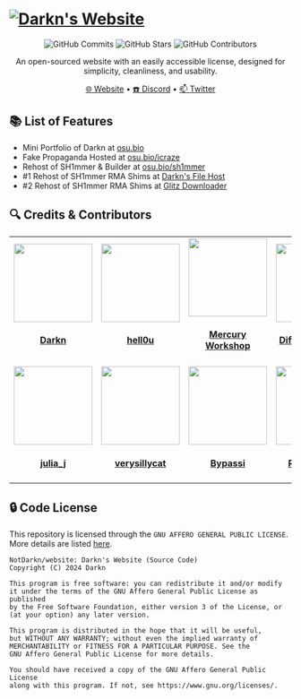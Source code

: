 <h1>
  <a href="https://osu.bio" target="_blank"><img src="https://github.com/NotDarkn/website/assets/73033672/61f75adb-5e24-454b-8c7f-59ca4f32941c" alt="Darkn's Website" width="auto"></a>
</h1>

<p align="center">
  <img 
    src="https://img.shields.io/github/commit-activity/m/NotDarkn/website?style=for-the-badge&logo=GitHub&label=Commits" 
    alt="GitHub Commits" />
  </img>
  <img 
    src="https://img.shields.io/github/stars/NotDarkn/website?style=for-the-badge&logo=GitHub" 
    alt="GitHub Stars" />
  </img>
  <img 
    src="https://img.shields.io/github/contributors/NotDarkn/website?style=for-the-badge&logo=GitHub&color=blue" 
    alt="GitHub Contributors" />
  </img>
</p>
<p align="center">
  An open-sourced website with an easily accessible license, designed for simplicity, cleanliness, and usability.
</p>
<p align="center">
  <a href="https://osu.bio" target="_blank">🌐 Website</a>
  •
  <a href="https://discord.gg/ER8saRhYpg" target="_blank">☎️ Discord</a>
  •
  <a href="https://twitter.com/NotDarkn" target="_blank">📫 Twitter</a>
</p>

## 📚 List of Features

<ul>
  <li>Mini Portfolio of Darkn at <a href="https://osu.bio">osu.bio</a></li>
  <li>Fake Propaganda Hosted at <a href="https://osu.bio/icraze">osu.bio/icraze</a></li>
  <li>Rehost of SH1mmer & Builder at <a href="https://osu.bio/sh1mmer">osu.bio/sh1mmer</a></li>
  <li>#1 Rehost of SH1mmer RMA Shims at <a href="https://dl.osu.bio">Darkn's File Host</a></li>
  <li>#2 Rehost of SH1mmer RMA Shims at <a href="https://osu.bio/sh1mmer/downloader">Glitz Downloader</a></li>
</ul>

## 🔍 Credits & Contributors
<table id='credit'>
<tr>
  <td id='Darkn'>
  <a href='https://github.com/NotDarkn'>
  <img src='https://github.com/NotDarkn.png' width='140px;'>
</a>
  <h4 align='center'><a href='https://discord.gg/ER8saRhYpg'>Darkn</a></h4>
</td>
  <td id='hell0u'>
  <a href='https://github.com/13waves'>
  <img src='https://github.com/13waves.png' width='140px;'>
</a>
  <h4 align='center'><a href='https://uhhwavee.vercel.app/'>hell0u</a></h4>
</td>
  <td id='MercuryWorkshop'>
  <a href='https://github.com/MercuryWorkshop'>
  <img src='https://github.com/MercuryWorkshop.png' width='140px;'>
</a>
  <h4 align='center'><a href='https://mercurywork.shop'>Mercury Workshop</a></h4>
</td>
  <td id='DiffuseHyperion'>
  <a href='https://github.com/DiffuseHyperion'>
  <img src='https://github.com/DiffuseHyperion.png' width='140px;'>
</a>
  <h4 align='center'><a href='https://www.diffusehyperion.me/'>DiffuseHyperion</a></h4>
</td>
  <td id='kxtz'>
  <a href='https://github.com/kxtzownsu'>
  <img src='https://github.com/kxtzownsu.png' width='140px;'>
</a>
  <h4 align='center'><a href='https://kxtz.femboy.vip/'>kxtz</a></h4>
</td>
</tr>

<tr>
  <td id='julia_j'>
  <a href='https://discord.com/users/1039648022084202516'>
  <img src='https://cdn.discordapp.com/avatars/1039648022084202516/39b7a93b8d41bcd0babde43f98f26e0a.webp?size=512' width='140px;'>
</a>
  <h4 align='center'><a href='https://discord.com/users/1039648022084202516'>julia_j</a></h4>
</td>
  <td id='cortex'>
  <a href='https://github.com/verysillycat'>
  <img src='https://github.com/verysillycat.png' width='140px;'>
</a>
  <h4 align='center'><a href='https://e-z.bio/cortex'>verysillycat</a></h4>
</td>
  <td id='bypassi'>
  <a href='https://github.com/bypassiwastaken'>
  <img src='https://github.com/bypassiwastaken.png' width='140px;'>
</a>
  <h4 align='center'><a href='https://bypassi.me'>Bypassi</a></h4>
</td>
  <td id='regalaether'>
  <a href='https://github.com/RegalAether'>
  <img src='https://github.com/RegalAether.png' width='140px;'>
</a>
  <h4 align='center'><a href='https://github.com/RegalAether'>RegalAether</a></h4>
</td>
  <td id='ichitaso'>
  <a href='https://github.com/huaraina'>
  <img src='https://github.com/huaraina.png' width='140px;'>
</a>
  <h4 align='center'><a href='https://discord.com/users/716417518197014538'>Raina</a></h4>
</td>
</tr>
</table>

## 🔒 Code License
This repository is licensed through the `GNU AFFERO GENERAL PUBLIC LICENSE`. More details are listed [here](https://github.com/NotDarkn/website/blob/main/LICENSE). 

```
NotDarkn/website: Darkn's Website (Source Code)
Copyright (C) 2024 Darkn

This program is free software: you can redistribute it and/or modify
it under the terms of the GNU Affero General Public License as published
by the Free Software Foundation, either version 3 of the License, or
(at your option) any later version.

This program is distributed in the hope that it will be useful,
but WITHOUT ANY WARRANTY; without even the implied warranty of
MERCHANTABILITY or FITNESS FOR A PARTICULAR PURPOSE. See the
GNU Affero General Public License for more details.

You should have received a copy of the GNU Affero General Public License
along with this program. If not, see https://www.gnu.org/licenses/.
```
